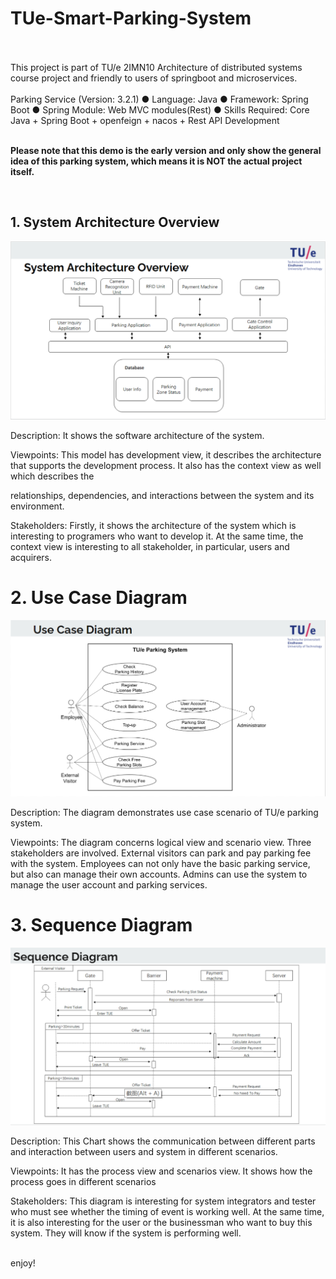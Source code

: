 # TUe-Smart-Parking-System
<br>
<br>
This project is part of TU/e 2IMN10 Architecture of distributed systems course project and friendly to users of springboot and microservices.
<br>
<br>
Parking Service (Version: 3.2.1) ● Language: Java ● Framework: Spring Boot ● Spring Module: Web MVC modules(Rest) ● Skills Required: Core Java + Spring Boot + openfeign + nacos + Rest API Development
<br>
<br>

**Please note that this demo is the early version and only show the general idea of this parking system, which means it is NOT the actual project itself.**

<br>

## 1. System Architecture Overview
![image](https://github.com/Power-Home/TUe-Smart-Parking-System/blob/master/tueparking-pre2/static/IMG/architecture%20overview.png)

Description: It shows the software architecture of the system. 

Viewpoints: This model has development view, it describes the architecture that supports the development process. It also has the context view as well which describes the 

relationships, dependencies, and interactions between the system and its environment.

Stakeholders: Firstly, it shows the architecture of the system which is interesting to programers who want to develop it. At the same time, the context view is interesting to 
all stakeholder, in particular, users and acquirers.

# 2. Use Case Diagram
![image](https://github.com/Power-Home/TUe-Smart-Parking-System/blob/master/tueparking-pre2/static/IMG/Use%20Case%20Diagram.png)

Description: The diagram demonstrates use case scenario of TU/e parking system. 

Viewpoints: The diagram concerns logical view and scenario view. Three stakeholders are involved. External visitors can park and pay parking fee with the system. Employees can not only have the basic parking service, but also can manage their own accounts. Admins can use the system to manage the user account and parking services.

# 3. Sequence Diagram
![image](https://github.com/Power-Home/TUe-Smart-Parking-System/blob/master/tueparking-pre2/static/IMG/Sequence%20Diagram.png)

Description: This Chart shows the communication between different parts and interaction between  users and system in different scenarios.

Viewpoints: It has the process view and scenarios view. It shows how the process goes in different scenarios

Stakeholders: This diagram is interesting for system integrators and tester who must see whether the timing of event is working well. At the same time, it is also interesting for the user or the businessman who want to buy this system. They will know if the system is performing well.

<br>
enjoy!
